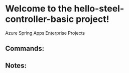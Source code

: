 
# Welcome to the hello-steel-controller-basic project!

Azure Spring Apps Enterprise Projects


## Commands:






## Notes:




